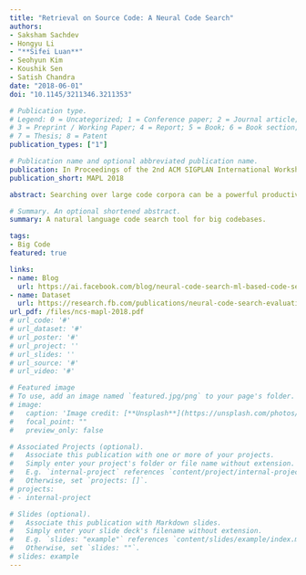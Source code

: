 ```yaml
---
title: "Retrieval on Source Code: A Neural Code Search"
authors:
- Saksham Sachdev
- Hongyu Li
- "**Sifei Luan**"
- Seohyun Kim
- Koushik Sen
- Satish Chandra
date: "2018-06-01"
doi: "10.1145/3211346.3211353"

# Publication type.
# Legend: 0 = Uncategorized; 1 = Conference paper; 2 = Journal article;
# 3 = Preprint / Working Paper; 4 = Report; 5 = Book; 6 = Book section;
# 7 = Thesis; 8 = Patent
publication_types: ["1"]

# Publication name and optional abbreviated publication name.
publication: In Proceedings of the 2nd ACM SIGPLAN International Workshop on Machine Learning and Programming Languages
publication_short: MAPL 2018

abstract: Searching over large code corpora can be a powerful productivity tool for both beginner and experienced developers because it helps them quickly find examples of code related to their intent. Code search becomes even more attractive if developers could express their intent in natural language, similar to the interaction that Stack Overflow supports. In this paper, we investigate the use of natural language processing and information retrieval techniques to carry out natural language search directly over source code, i.e. without having a curated Q&A forum such as Stack Overflow at hand. Our experiments using a benchmark suite derived from Stack Overflow and GitHub repositories show promising results. We find that while a basic word–embedding based search procedure works acceptably, better results can be obtained by adding a layer of supervision, as well as by a customized ranking strategy.

# Summary. An optional shortened abstract.
summary: A natural language code search tool for big codebases.

tags:
- Big Code
featured: true

links:
- name: Blog
  url: https://ai.facebook.com/blog/neural-code-search-ml-based-code-search-using-natural-language-queries/
- name: Dataset
  url: https://research.fb.com/publications/neural-code-search-evaluation-dataset/
url_pdf: /files/ncs-mapl-2018.pdf
# url_code: '#'
# url_dataset: '#'
# url_poster: '#'
# url_project: ''
# url_slides: ''
# url_source: '#'
# url_video: '#'

# Featured image
# To use, add an image named `featured.jpg/png` to your page's folder. 
# image:
#   caption: 'Image credit: [**Unsplash**](https://unsplash.com/photos/pLCdAaMFLTE)'
#   focal_point: ""
#   preview_only: false

# Associated Projects (optional).
#   Associate this publication with one or more of your projects.
#   Simply enter your project's folder or file name without extension.
#   E.g. `internal-project` references `content/project/internal-project/index.md`.
#   Otherwise, set `projects: []`.
# projects:
# - internal-project

# Slides (optional).
#   Associate this publication with Markdown slides.
#   Simply enter your slide deck's filename without extension.
#   E.g. `slides: "example"` references `content/slides/example/index.md`.
#   Otherwise, set `slides: ""`.
# slides: example
---
```

